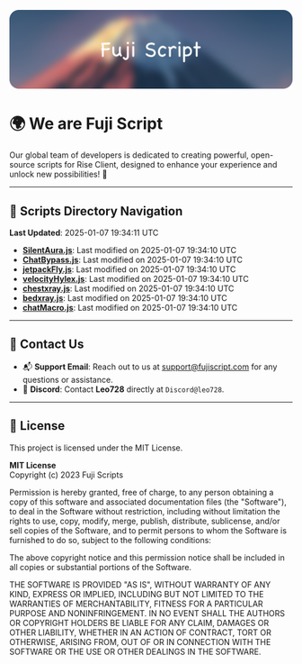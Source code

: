 ![Banner](.github/b.webp)

# 🌍 **We are Fuji Script**

Our global team of developers is dedicated to creating powerful, open-source scripts for Rise Client, designed to enhance your experience and unlock new possibilities! 🌟

---
<!-- SCRIPTS_NAVIGATION_START -->
## 📂 **Scripts Directory Navigation**

**Last Updated**: 2025-01-07 19:34:11 UTC

- **[SilentAura.js](scripts/SilentAura.js)**: Last modified on 2025-01-07 19:34:10 UTC
- **[ChatBypass.js](scripts/ChatBypass.js)**: Last modified on 2025-01-07 19:34:10 UTC
- **[jetpackFly.js](scripts/jetpackFly.js)**: Last modified on 2025-01-07 19:34:10 UTC
- **[velocityHylex.js](scripts/velocityHylex.js)**: Last modified on 2025-01-07 19:34:10 UTC
- **[chestxray.js](scripts/chestxray.js)**: Last modified on 2025-01-07 19:34:10 UTC
- **[bedxray.js](scripts/bedxray.js)**: Last modified on 2025-01-07 19:34:10 UTC
- **[chatMacro.js](scripts/chatMacro.js)**: Last modified on 2025-01-07 19:34:10 UTC

<!-- SCRIPTS_NAVIGATION_END -->

---

## 💬 **Contact Us**  
- 📬 **Support Email**: Reach out to us at [support@fujiscript.com](mailto:support@fujiscript.com) for any questions or assistance.  
- 💬 **Discord**: Contact **Leo728** directly at `Discord@leo728`.

---

## 📜 **License**

This project is licensed under the MIT License.  

**MIT License**  
Copyright (c) 2023 Fuji Scripts  

Permission is hereby granted, free of charge, to any person obtaining a copy of this software and associated documentation files (the "Software"), to deal in the Software without restriction, including without limitation the rights to use, copy, modify, merge, publish, distribute, sublicense, and/or sell copies of the Software, and to permit persons to whom the Software is furnished to do so, subject to the following conditions:  

The above copyright notice and this permission notice shall be included in all copies or substantial portions of the Software.  

THE SOFTWARE IS PROVIDED "AS IS", WITHOUT WARRANTY OF ANY KIND, EXPRESS OR IMPLIED, INCLUDING BUT NOT LIMITED TO THE WARRANTIES OF MERCHANTABILITY, FITNESS FOR A PARTICULAR PURPOSE AND NONINFRINGEMENT. IN NO EVENT SHALL THE AUTHORS OR COPYRIGHT HOLDERS BE LIABLE FOR ANY CLAIM, DAMAGES OR OTHER LIABILITY, WHETHER IN AN ACTION OF CONTRACT, TORT OR OTHERWISE, ARISING FROM, OUT OF OR IN CONNECTION WITH THE SOFTWARE OR THE USE OR OTHER DEALINGS IN THE SOFTWARE.  
